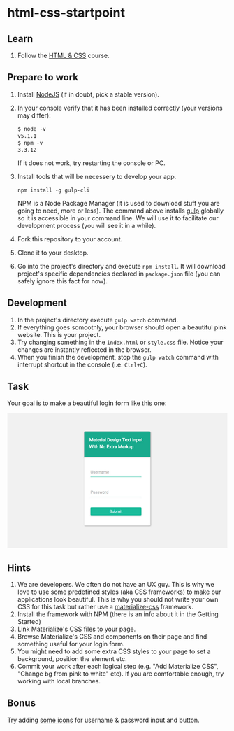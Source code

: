 # html-css-startpoint

## Learn

1. Follow the [HTML & CSS](https://www.codecademy.com/learn/web) course.

## Prepare to work

1. Install [NodeJS](https://nodejs.org/en/) (if in doubt, pick a stable version).
1. In your console verify that it has been installed correctly (your versions may differ):
    ```
    $ node -v
    v5.1.1
    $ npm -v
    3.3.12
    ```
    If it does not work, try restarting the console or PC.
    
1. Install tools that will be necessery to develop your app.
    ```
    npm install -g gulp-cli
    ```
    NPM is a Node Package Manager (it is used to download stuff you are going to need, more or less). The command above installs [gulp](http://gulpjs.com/) globally so it is accessible in your command line. We will use it to facilitate our development process (you will see it in a while).
1. Fork this repository to your account.
1. Clone it to your desktop.
1. Go into the project's directory and execute `npm install`. It will download project's specific dependencies declared in `package.json` file (you can safely ignore this fact for now).

## Development

1. In the project's directory execute `gulp watch` command.
1. If everything goes somoothly, your browser should open a beautiful pink website. This is your project.
1. Try changing something in the `index.html` or `style.css` file. Notice your changes are instantly reflected in the browser.
1. When you finish the development, stop the `gulp watch` command with interrupt shortcut in the console (i.e. `Ctrl+C`).

## Task

Your goal is to make a beautiful login form like this one:

![](material-design-login-form.jpg)
    
## Hints
1. We are developers. We often do not have an UX guy. This is why we love to use some predefined styles (aka CSS frameworks) to make our applications look beautiful. This is why you should not write your own CSS for this task but rather use a [materialize-css](http://materializecss.com/) framework.
  1. Install the framework with NPM (there is an info about it in the Getting Started)
  1. Link Materialize's CSS files to your page.
  1. Browse Materialize's CSS and components on their page and find something useful for your login form.
1. You might need to add some extra CSS styles to your page to set a background, position the element etc.
1. Commit your work after each logical step (e.g. "Add Materialize CSS", "Change bg from pink to white" etc). If you are comfortable enough, try working with local branches.

## Bonus

Try adding [some icons](http://materializecss.com/icons.html) for username & password input and button.
